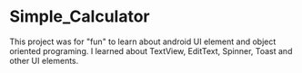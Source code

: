 # Simple_Calculator
This project was for "fun" to learn about android UI element and object oriented programing.
I learned about TextView, EditText, Spinner, Toast and other UI elements.
